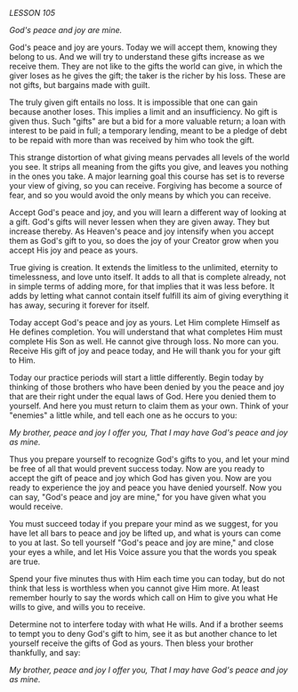 *LESSON 105*

*God's peace and joy are mine.*

God's peace and joy are yours. Today we will accept them, knowing they belong to us. And we will try to understand these gifts increase as we receive them. They are not like to the gifts the world can give, in which the giver loses as he gives the gift; the taker is the richer by his loss. These are not gifts, but bargains made with guilt.

The truly given gift entails no loss. It is impossible that one can gain because another loses. This implies a limit and an insufficiency. No gift is given thus. Such "gifts" are but a bid for a more valuable return; a loan with interest to be paid in full; a temporary lending, meant to be a pledge of debt to be repaid with more than was received by him who took the gift.

This strange distortion of what giving means pervades all levels of the world you see. It strips all meaning from the gifts you give, and leaves you nothing in the ones you take. A major learning goal this course has set is to reverse your view of giving, so you can receive. Forgiving has become a source of fear, and so you would avoid the only means by which you can receive.

Accept God's peace and joy, and you will learn a different way of looking at a gift. God's gifts will never lessen when they are given away. They but increase thereby. As Heaven's peace and joy intensify when you accept them as God's gift to you, so does the joy of your Creator grow when you accept His joy and peace as yours.

True giving is creation. It extends the limitless to the unlimited, eternity to timelessness, and love unto itself. It adds to all that is complete already, not in simple terms of adding more, for that implies that it was less before. It adds by letting what cannot contain itself fulfill its aim of giving everything it has away, securing it forever for itself.

Today accept God's peace and joy as yours. Let Him complete Himself as He defines completion. You will understand that what completes Him must complete His Son as well. He cannot give through loss. No more can you. Receive His gift of joy and peace today, and He will thank you for your gift to Him.

Today our practice periods will start a little differently. Begin today by thinking of those brothers who have been denied by you the peace and joy that are their right under the equal laws of God. Here you denied them to yourself. And here you must return to claim them as your own. Think of your "enemies" a little while, and tell each one as he occurs to you:

_My brother, peace and joy I offer you,_
_That I may have God's peace and joy as mine._

Thus you prepare yourself to recognize God's gifts to you, and let your mind be free of all that would prevent success today. Now are you ready to accept the gift of peace and joy which God has given you. Now are you ready to experience the joy and peace you have denied yourself. Now you can say, "God's peace and joy are mine," for you have given what you would receive.

You must succeed today if you prepare your mind as we suggest, for you have let all bars to peace and joy be lifted up, and what is yours can come to you at last. So tell yourself "God's peace and joy are mine," and close your eyes a while, and let His Voice assure you that the words you speak are true.

Spend your five minutes thus with Him each time you can today, but do not think that less is worthless when you cannot give Him more. At least remember hourly to say the words which call on Him to give you what He wills to give, and wills you to receive.

Determine not to interfere today with what He wills. And if a brother seems to tempt you to deny God's gift to him, see it as but another chance to let yourself receive the gifts of God as yours. Then bless your brother thankfully, and say:

_My brother, peace and joy I offer you,_
_That I may have God's peace and joy as mine._
